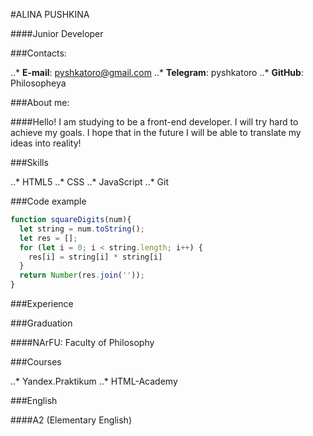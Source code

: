 #ALINA PUSHKINA

####Junior Developer

###Contacts:

..* **E-mail**: pyshkatoro@gmail.com
..* **Telegram**: pyshkatoro
..* **GitHub**: Philosopheya

###About me:

####Hello! I am studying to be a front-end developer. I will try hard to achieve my goals. I hope that in the future I will be able to translate my ideas into reality!

###Skills

..* HTML5
..* CSS
..* JavaScript
..* Git

###Code example

```javascript
function squareDigits(num){
  let string = num.toString();
  let res = [];
  for (let i = 0; i < string.length; i++) {
    res[i] = string[i] * string[i]
  }
  return Number(res.join(''));
}
```

###Experience

###Graduation

####NArFU: Faculty of Philosophy

###Courses

..* Yandex.Praktikum
..* HTML-Academy

###English

####A2 (Elementary English)
